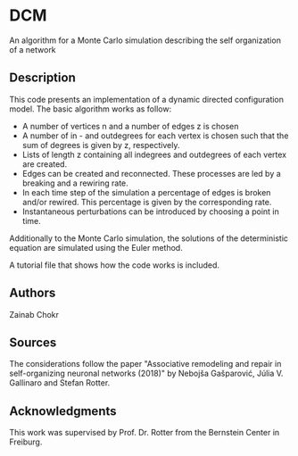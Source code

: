 # DCM
An algorithm for a Monte Carlo simulation describing the self organization of a network

## Description
This code presents an implementation of a dynamic directed configuration model.
The basic algorithm works as follow:
- A number of vertices n and a number of edges z is chosen
- A number of in - and outdegrees for each vertex is chosen such that the sum of degrees is given by z, respectively.
- Lists of length z containing all indegrees and outdegrees of each vertex are created.
- Edges can be created and reconnected. These processes are led by a breaking and a rewiring rate.
- In each time step of the simulation a percentage of edges is broken and/or rewired. This percentage is given by the corresponding rate.
- Instantaneous perturbations can be introduced by choosing a point in time.
  
Additionally to the Monte Carlo simulation, the solutions of the deterministic equation are simulated using the Euler method.

A tutorial file that shows how the code works is included.

## Authors
Zainab Chokr 

## Sources
The considerations follow the paper "Associative remodeling and repair in self-organizing neuronal networks (2018)" by Nebojša Gašparović, Júlia V. Gallinaro and Stefan Rotter.

## Acknowledgments
This work was supervised by Prof. Dr. Rotter from the Bernstein Center in Freiburg.
